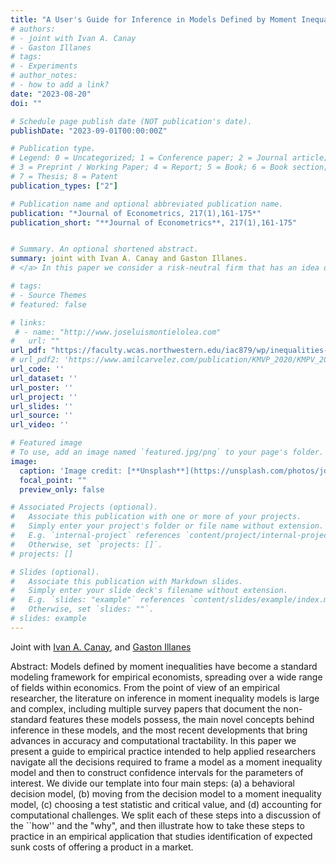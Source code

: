 ```yaml
---
title: "A User's Guide for Inference in Models Defined by Moment Inequalities"
# authors:
# - joint with Ivan A. Canay  
# - Gaston Illanes
# tags:
# - Experiments
# author_notes:
# - how to add a link?
date: "2023-08-20"
doi: ""

# Schedule page publish date (NOT publication's date).
publishDate: "2023-09-01T00:00:00Z"

# Publication type.
# Legend: 0 = Uncategorized; 1 = Conference paper; 2 = Journal article;
# 3 = Preprint / Working Paper; 4 = Report; 5 = Book; 6 = Book section;
# 7 = Thesis; 8 = Patent
publication_types: ["2"]

# Publication name and optional abbreviated publication name.
publication: "*Journal of Econometrics, 217(1),161-175*"
publication_short: "**Journal of Econometrics**, 217(1),161-175"


# Summary. An optional shortened abstract.
summary: joint with Ivan A. Canay and Gaston Illanes.
# </a> In this paper we consider a risk-neutral firm that has an idea of unknown quality, but can perform an experiment to learn about it. The firm's goal is to decide the experiment's size and whether or not the idea should be implemented at scale after observing the experiment's outcome. We solve this problem using a Bayesian criterion (Gaussian Prior) and Minimax Regret criterion.

# tags:
# - Source Themes
# featured: false

# links:
 # - name: "http://www.joseluismontielolea.com"
#   url: ""
url_pdf: "https://faculty.wcas.northwestern.edu/iac879/wp/inequalities-guide.pdf"
# url_pdf2: 'https://www.amilcarvelez.com/publication/KMVP_2020/KMPV_2020Appendix.pdf'
url_code: ''
url_dataset: ''
url_poster: ''
url_project: ''
url_slides: ''
url_source: ''
url_video: ''

# Featured image
# To use, add an image named `featured.jpg/png` to your page's folder. 
image:
  caption: 'Image credit: [**Unsplash**](https://unsplash.com/photos/jdD8gXaTZsc)'
  focal_point: ""
  preview_only: false

# Associated Projects (optional).
#   Associate this publication with one or more of your projects.
#   Simply enter your project's folder or file name without extension.
#   E.g. `internal-project` references `content/project/internal-project/index.md`.
#   Otherwise, set `projects: []`.
# projects: []

# Slides (optional).
#   Associate this publication with Markdown slides.
#   Simply enter your slide deck's filename without extension.
#   E.g. `slides: "example"` references `content/slides/example/index.md`.
#   Otherwise, set `slides: ""`.
# slides: example
---
```

  
Joint with <a href="https://sites.northwestern.edu/iac879/" target="_blank">Ivan A. Canay</a></span>, <span>and <a href="https://sites.northwestern.edu/gil208/" target="_blank"> Gaston Illanes</a> </span></div>
 
Abstract: Models defined by moment inequalities have become a standard modeling framework for empirical economists, spreading over a wide range of fields within economics. From the point of view of an empirical researcher, the literature on inference in moment inequality models is large and complex, including multiple survey papers that document the non-standard features these models possess, the main novel concepts behind inference in these models, and the most recent developments that bring advances in accuracy and computational tractability. In this paper we present a guide to empirical practice intended to help applied researchers navigate all the decisions required to frame a model as a moment inequality model and then to construct confidence intervals for the parameters of interest. We divide our template into four main steps: (a) a behavioral decision model, (b) moving from the decision model to a moment inequality model, (c) choosing a test statistic and critical value, and (d) accounting for computational challenges. We split each of these steps into a discussion of the ``how'' and the "why", and then illustrate how to take these steps to practice in an empirical application that studies identification of expected sunk costs of offering a product in a market.

